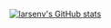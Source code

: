 [![larsenv's GitHub stats](https://github-readme-stats.vercel.app/api?username=larsenv&theme=radical)](https://github.com/anuraghazra/github-readme-stats)
